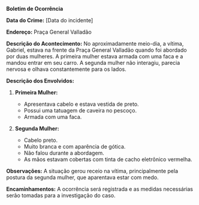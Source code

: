 **Boletim de Ocorrência**

**Data do Crime:** [Data do incidente]

**Endereço:** Praça General Valladão

**Descrição do Acontecimento:**
No aproximadamente meio-dia, a vítima, Gabriel, estava na frente da Praça General Valladão quando foi abordado por duas mulheres. A primeira mulher estava armada com uma faca e a mandou entrar em seu carro. A segunda mulher não interagiu, parecia nervosa e olhava constantemente para os lados.

**Descrição dos Envolvidos:**
1. **Primeira Mulher:** 
   - Apresentava cabelo e estava vestida de preto.
   - Possui uma tatuagem de caveira no pescoço.
   - Armada com uma faca.

2. **Segunda Mulher:** 
   - Cabelo preto.
   - Muito branca e com aparência de gótica.
   - Não falou durante a abordagem.
   - As mãos estavam cobertas com tinta de cacho eletrônico vermelha.

**Observações:** A situação gerou receio na vítima, principalmente pela postura da segunda mulher, que aparentava estar com medo. 

**Encaminhamentos:** A ocorrência será registrada e as medidas necessárias serão tomadas para a investigação do caso.